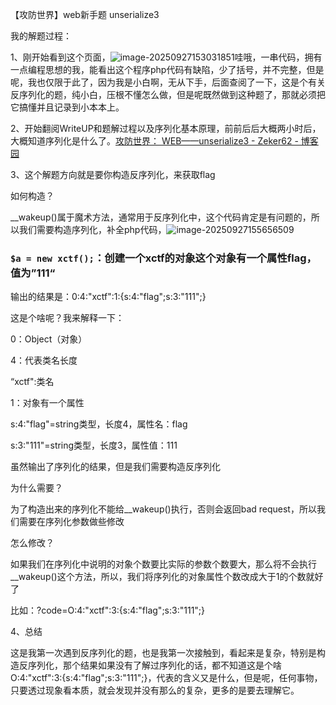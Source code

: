 【攻防世界】web新手题 unserialize3

我的解题过程：

1、刚开始看到这个页面，![image-20250927153031851](C:\Users\22512\AppData\Roaming\Typora\typora-user-images\image-20250927153031851.png)哇哦，一串代码，拥有一点编程思想的我，能看出这个程序php代码有缺陷，少了括号，并不完整，但是呢，我也仅限于此了，因为我是小白啊，无从下手，后面查阅了一下，这是个有关反序列化的题，纯小白，压根不懂怎么做，但是呢既然做到这种题了，那就必须把它搞懂并且记录到小本本上。

2、开始翻阅WriteUP和题解过程以及序列化基本原理，前前后后大概两小时后，大概知道序列化是什么了。[攻防世界： WEB——unserialize3 - Zeker62 - 博客园](https://www.cnblogs.com/Zeker62/p/15176752.html)

3、这个解题方向就是要你构造反序列化，来获取flag

如何构造？

__wakeup()属于魔术方法，通常用于反序列化中，这个代码肯定是有问题的，所以我们需要构造序列化，补全php代码，![image-20250927155656509](C:\Users\22512\AppData\Roaming\Typora\typora-user-images\image-20250927155656509.png)



### `$a = new xctf();`：创建一个xctf的对象这个对象有一个属性flag，值为”111“

输出的结果是：0:4:"xctf":1:{s:4:"flag";s:3:"111";}

这是个啥呢？我来解释一下：

0：Object（对象）

4：代表类名长度

“xctf":类名

1：对象有一个属性

s:4:"flag"=string类型，长度4，属性名：flag

s:3:"111"=string类型，长度3，属性值：111

虽然输出了序列化的结果，但是我们需要构造反序列化

为什么需要？

为了构造出来的序列化不能给__wakeup()执行，否则会返回bad request，所以我们需要在序列化参数做些修改

怎么修改？

如果我们在序列化中说明的对象个数要比实际的参数个数要大，那么将不会执行__wakeup()这个方法，所以，我们将序列化的对象属性个数改成大于1的个数就好了

比如：?code=O:4:"xctf":3:{s:4:"flag";s:3:"111";}

4、总结

这是我第一次遇到反序列化的题，也是我第一次接触到，看起来是复杂，特别是构造反序列化，那个结果如果没有了解过序列化的话，都不知道这是个啥O:4:"xctf":3:{s:4:"flag";s:3:"111";}，代表的含义又是什么，但是呢，任何事物，只要透过现象看本质，就会发现并没有那么的复杂，更多的是要去理解它。
